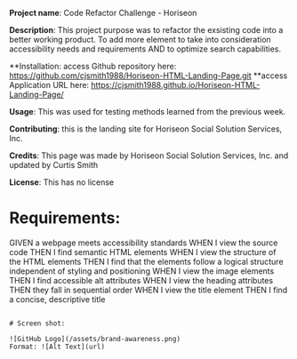 **Project name**: Code Refactor Challenge - Horiseon

**Description**: This project purpose was to refactor the exsisting code into a better working product. To add more element to take into consideration accessibility needs and 	  requirements AND to optimize search capabilities.


**Installation: 	access Github repository here: https://github.com/cjsmith1988/Horiseon-HTML-Landing-Page.git
		      **access Application URL here: https://cjsmith1988.github.io/Horiseon-HTML-Landing-Page/
				

**Usage**: This was used for testing methods learned from the previous week.

**Contributing**: this is the landing site for Horiseon Social Solution Services, Inc.

**Credits**: This page was made by Horiseon Social Solution Services, Inc. and updated by Curtis Smith

**License**: This has no license


# Requirements:

GIVEN a webpage meets accessibility standards
WHEN I view the source code
THEN I find semantic HTML elements
WHEN I view the structure of the HTML elements
THEN I find that the elements follow a logical structure independent of styling and positioning
WHEN I view the image elements
THEN I find accessible alt attributes
WHEN I view the heading attributes
THEN they fall in sequential order
WHEN I view the title element
THEN I find a concise, descriptive title
```

# Screen shot:

![GitHub Logo](/assets/brand-awareness.png)
Format: ![Alt Text](url)


